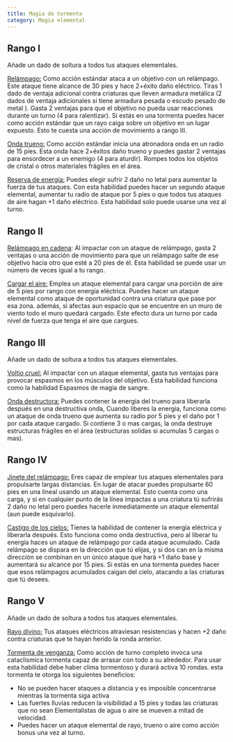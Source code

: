 ```yaml
---
title: Magia de tormenta
category: Magia elemental
---
```


## Rango I 

Añade un dado de soltura a todos tus ataques elementales.

<u>Relámpago:</u> Como acción estándar ataca a un objetivo con un relámpago. Este ataque tiene alcance de 30 pies y hace 2+éxito daño eléctrico. Tiras 1 dado de ventaja adicional contra criaturas que lleven armadura metálica (2 dados de ventaja adicionales si tiene armadura pesada o escudo pesado de metal ). Gasta 2 ventajas para que el objetivo no pueda usar reacciones durante un turno (4 para ralentizar). Si estás en una tormenta puedes hacer como acción estándar que un rayo caiga sobre un objetivo en un lugar expuesto. Esto te cuesta una acción de movimiento a rango III.

<u>Onda trueno:</u> Como acción estándar inicia una atronadora onda en un radio de 15 pies. Esta onda hace 2+éxitos daño trueno y puedes gastar 2 ventajas para ensordecer a un enemigo (4 para aturdir). Rompes todos los objetos de cristal o otros materiales frágiles en el área.

<u>Reserva de energía:</u> Puedes elegir sufrir 2 daño no letal para aumentar la fuerza de tus ataques. Con esta habilidad puedes hacer un segundo ataque elemental, aumentar tu radio de ataque por 5 pies o que todos tus ataques de aire hagan +1 daño eléctrico. Esta habilidad solo puede usarse una vez al turno.

## Rango II

<u>Relámpago en cadena</u>: Al impactar con un ataque de relámpago, gasta 2 ventajas o una acción de movimiento para que un relámpago salte de ese objetivo hacia otro que esté a 20 pies de él. Esta habilidad se puede usar un número de veces igual a tu rango.

<u>Cargar el aire:</u> Emplea un ataque elemental para cargar una porción de aire de 5 pies por rango con energía eléctrica. Puedes hacer un ataque elemental como ataque de oportunidad contra una criatura que pase por esa zona. además, si afectas aun espacio que se encuentre en un muro de viento todo el muro quedará cargado. Este efecto dura un turno por cada nivel de fuerza que tenga el aire que cargues.

## Rango III

Añade un dado de soltura a todos tus ataques elementales.

<u>Voltio cruel:</u> Al impactar con un ataque elemental, gasta tus ventajas para provocar espasmos en los músculos del objetivo. Esta habilidad funciona como la habilidad Espasmos de magia de sangre.

<u>Onda destructora:</u> Puedes contener la energía del trueno para liberarla después en una destructiva onda, Cuando liberes la energía, funciona como un ataque de onda trueno que aumenta su radio por 5 pies y el daño por 1 por cada ataque cargado. Si contiene 3 o mas cargas, la onda destruye estructuras frágiles en el área (estructuras solidas si acumulas 5 cargas o mas).

## Rango IV

<u>Jinete del relámpago:</u> Eres capaz de emplear tus ataques elementales para propulsarte largas distancias. En lugar de atacar puedes propulsarte 60 pies en una lineal usando un ataque elemental. Esto cuenta como una carga, y si en cualquier punto de la línea impactas a una criatura tú sufrirás 2 daño no letal pero puedes hacerle inmediatamente un ataque elemental (aun puede esquivarlo).

<u>Castigo de los cielos:</u> Tienes la habilidad de contener la energía eléctrica y liberarla después. Esto funciona como onda destructiva, pero al liberar tu energía haces un ataque de relámpago por cada ataque acumulado. Cada relámpago se dispara en la dirección que tú elijas, y si dos can en la misma dirección se combinan en un único ataque que hará +1 daño base y aumentará su alcance por 15 pies. Si estás en una tormenta puedes hacer que esos relámpagos acumulados caigan del cielo, atacando a las criaturas que tú desees.

## Rango V 

Añade un dado de soltura a todos tus ataques elementales.

<u>Rayo divino:</u> Tus ataques eléctricos atraviesan resistencias y hacen +2 daño contra criaturas que te hayan herido la ronda anterior.

<u>Tormenta de venganza:</u> Como acción de turno completo invoca una cataclísmica tormenta capaz de arrasar con todo a su alrededor. Para usar esta habilidad debe haber clima tormentoso y durará activa 10 rondas. esta tormenta te otorga los siguientes beneficios:

-  No se pueden hacer ataques a distancia y es imposible concentrarse mientras la tormenta siga activa
-  Las fuertes lluvias reducen la visibilidad a 15 pies y todas las criaturas que no sean Elementalistas de agua o aire se mueven a mitad de velocidad.
- Puedes hacer un ataque elemental de rayo, trueno o aire como acción bonus una vez al turno.


